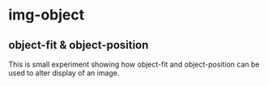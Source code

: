 # img-object

## object-fit & object-position

This is small experiment showing how object-fit and object-position can be used to alter display of an image.